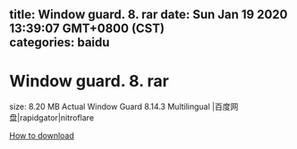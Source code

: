 
title: Window guard. 8. rar
date: Sun Jan 19 2020 13:39:07 GMT+0800 (CST)    
categories: baidu
---

# Window guard. 8. rar
size: 8.20 MB
 Actual Window Guard 8.14.3 Multilingual |百度网盘|rapidgator|nitroflare
 

[How to download](https://bpcam.bemobtrk.com/go/2ceec3aa-1ca2-46d6-b9ff-aaa5c184517c?jno=3039)